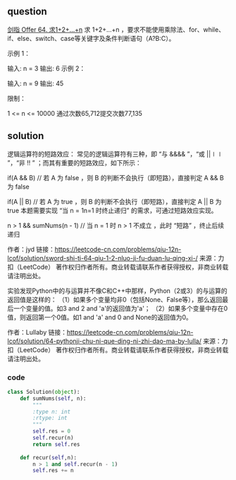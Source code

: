 ## question
[剑指 Offer 64. 求1+2+…+n](https://leetcode-cn.com/problems/qiu-12n-lcof/)
求 1+2+...+n ，要求不能使用乘除法、for、while、if、else、switch、case等关键字及条件判断语句（A?B:C）。

 

示例 1：

输入: n = 3
输出: 6
示例 2：

输入: n = 9
输出: 45
 

限制：

1 <= n <= 10000
通过次数65,712提交次数77,135
## solution
逻辑运算符的短路效应：
常见的逻辑运算符有三种，即 “与 \&\&&& ”，“或 ||∣∣ ”，“非 !! ” ；而其有重要的短路效应，如下所示：


if(A && B)  // 若 A 为 false ，则 B 的判断不会执行（即短路），直接判定 A && B 为 false

if(A || B) // 若 A 为 true ，则 B 的判断不会执行（即短路），直接判定 A || B 为 true
本题需要实现 “当 n = 1n=1 时终止递归” 的需求，可通过短路效应实现。


n > 1 && sumNums(n - 1) // 当 n = 1 时 n > 1 不成立 ，此时 “短路” ，终止后续递归

作者：jyd
链接：https://leetcode-cn.com/problems/qiu-12n-lcof/solution/sword-shi-ti-64-qiu-1-2-nluo-ji-fu-duan-lu-qing-xi-/
来源：力扣（LeetCode）
著作权归作者所有。商业转载请联系作者获得授权，非商业转载请注明出处。



实验发现Python中的与运算并不像C和C++中那样，Python（2或3）的与运算的返回值是这样的：
（1）如果多个变量均非0（包括None、False等），那么返回最后一个变量的值。如3 and 2 and 'a'的返回值为'a'；
（2）如果多个变量中存在0值，则返回第一个0值。如1 and 'a' and 0 and None的返回值为0。

作者：Lullaby
链接：https://leetcode-cn.com/problems/qiu-12n-lcof/solution/64-pythonji-chu-ni-que-ding-ni-zhi-dao-ma-by-lulla/
来源：力扣（LeetCode）
著作权归作者所有。商业转载请联系作者获得授权，非商业转载请注明出处。
### code
```py
class Solution(object):
    def sumNums(self, n):
        """
        :type n: int
        :rtype: int
        """
        self.res = 0
        self.recur(n)
        return self.res
    
    def recur(self,n):
        n > 1 and self.recur(n - 1)
        self.res += n

   
```